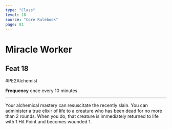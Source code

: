 ```yaml
---
type: "Class"
level: 18
source: "Core Rulebook"
page: 81
---
```

# Miracle Worker
## Feat 18
#PE2Alchemist

**Frequency** once every 10 minutes

---
Your alchemical mastery can resuscitate the recently slain. You can administer a true elixir of life to a creature who has been dead for no more than 2 rounds. When you do, that creature is immediately returned to life with 1 Hit Point and becomes wounded 1.